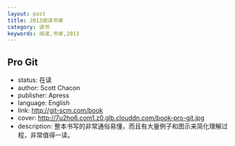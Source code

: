 ```yaml
---
layout: post
title: 2013阅读书单
category: 读书
keywords: 阅读,书单,2013
---
```


## Pro Git

- status: 在读
- author: Scott Chacon
- publisher: Apress
- language: English
- link: http://git-scm.com/book
- cover: http://7u2ho6.com1.z0.glb.clouddn.com/book-pro-git.jpg
- description: 整本书写的非常通俗易懂，而且有大量例子和图示来简化理解过程，非常值得一读。
